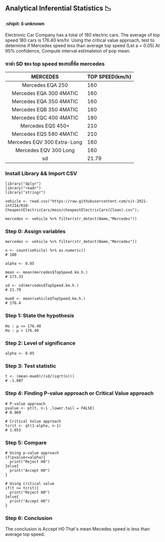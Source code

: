 ## Analytical Inferential Statistics :chart_with_downwards_trend:
#### :shipit: δ unknown
Electronic Car Company has a total of 180 electric cars. The average of top speed 180 cars is 176.40 km/hr. 
Using the critical value approach, test to determine if Mercedes speed less than average top speed  (Let a =  0.05)
At 95% confidence, Compute interval estimateion of pop mean.

### หาค่า SD ของ top speed ของรถยี่ห้อ mercedes

| MERCEDES | TOP SPEED(km/h) |
|:---:|--------------------------|
| Mercedes EQA 250    | 160 |
| Mercedes EQA 300 4MATIC  | 160 |
|  Mercedes EQA 350 4MATIC  | 160 | 
|  Mercedes EQB 350 4MATIC  | 160  |
|  Mercedes EQC 400 4MATIC  | 180  |
|  Mercedes EQS 450+  | 210  |
|  Mercedes EQS 580 4MATIC  | 210  |
|  Mercedes EQV 300 Extra-Long | 160  |
|  Mercedes EQV 300 Long  | 160  |
| sd | 21.79  |


### Install Library && Import CSV
```
library("dplyr")
library("readr")
library("stringr")

vehicle <- read.csv("https://raw.githubusercontent.com/sit-2021-int214/010-CheapestElectricCars/main/cheapestElectricCars(Clean).csv");

mercedes <- vehicle %>% filter(str_detect(Name,"Mercedes"))
```

### Step 0: Assign variables

```
mercedes <- vehicle %>% filter(str_detect(Name,"Mercedes"))

n <- count(vehicle) %>% as.numeric()
# 180

alpha <- 0.05

mean <- mean(mercedes$TopSpeed.km.h.)
# 173.33

sd <- sd(mercedes$TopSpeed.km.h.)
# 21.79

mue0 <- mean(vehicle$TopSpeed.km.h.)
# 176.4

```

### Step 1: State the hypothesis

```
Ho : µ <= 176.40
Ha : µ > 176.40
```

### Step 2: Level of significance

```
alpha <- 0.05
```

### Step 3: Test statistic

```
t <- (mean-mue0)/(sd/(sqrt(n)))
# -1.887
```

### Step 4: Finding P-value approach or Critical Value approach

```
# P-value approach
pvalue <- pt(t, n-1 ,lower.tail = FALSE)
# 0.969

# Critical Value approach
tcrit <- qt(1-alpha, n-1)
# 1.653

```

### Step 5: Compare

```
# Using p-value approach
if(pvalue<=alpha){
  print("Reject H0")
}else{
  print("Accept H0")
}

# Using critical value
if(t >= tcrit){
  print("Reject H0")
}else{
  print("Accept H0")
}
```

### Step 6: Conclusion
The conclusion is Accept H0
That's mean Mecedes speed is less than average top speed.
